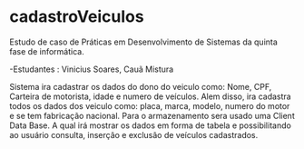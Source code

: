 # cadastroVeiculos

Estudo de caso de Práticas em Desenvolvimento de Sistemas da quinta fase de informática.

-Estudantes : Vinicius Soares, Cauã Mistura 

Sistema ira cadastrar os dados do dono do veiculo como: Nome, CPF, Carteira de motorista, idade e numero de veículos. Alem disso, ira cadastra todos os dados dos veiculo como: placa, marca, modelo, numero do motor e se tem fabricação nacional. Para o armazenamento sera usado uma Client Data Base. A qual irá mostrar os dados em forma de tabela e possibilitando ao usuário  consulta, inserção e exclusão de veículos cadastrados. 
